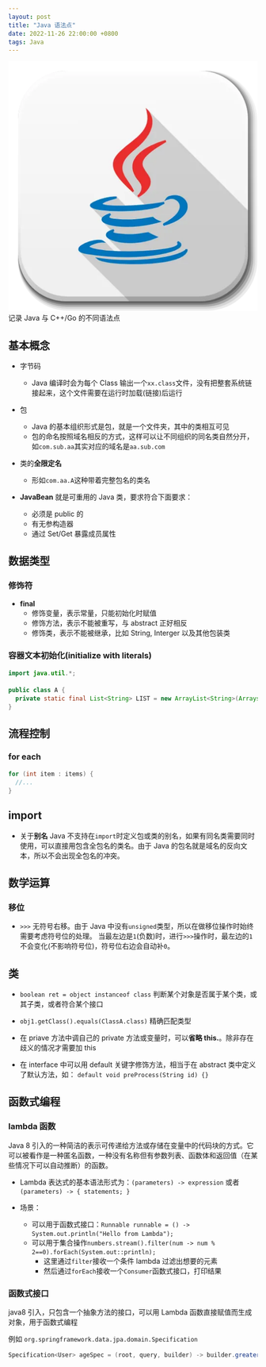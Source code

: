 ```yaml
---
layout: post
title: "Java 语法点"
date: 2022-11-26 22:00:00 +0800
tags: Java
---
```


![Java](/assets/images/2022-11-26-Java_Syntax_1.webp)
记录 Java 与 C++/Go 的不同语法点

## 基本概念

- 字节码

  - Java 编译时会为每个 Class 输出一个`xx.class`文件，没有把整套系统链接起来，这个文件需要在运行时加载(链接)后运行

- 包

  - Java 的基本组织形式是包，就是一个文件夹，其中的类相互可见
  - 包的命名按照域名相反的方式，这样可以让不同组织的同名类自然分开，如`com.sub.aa`其实对应的域名是`aa.sub.com`

- 类的**全限定名**

  - 形如`com.aa.A`这种带着完整包名的类名

- **JavaBean**
  就是可重用的 Java 类，要求符合下面要求：
  - 必须是 public 的
  - 有无参构造器
  - 通过 Set/Get 暴露成员属性

## 数据类型

### 修饰符

- **final**
  - 修饰变量，表示常量，只能初始化时赋值
  - 修饰方法，表示不能被重写，与 abstract 正好相反
  - 修饰类，表示不能被继承，比如 String, Interger 以及其他包装类

### 容器文本初始化(initialize with literals)

```java
import java.util.*;

public class A {
  private static final List<String> LIST = new ArrayList<String>(Arrays.asList("1", "2", "3"));
}
```

## 流程控制

### for each

```java
for (int item : items) {
  //...
}
```

## import

- 关于**别名**
  Java 不支持在`import`时定义包或类的别名，如果有同名类需要同时使用，可以直接用包含全包名的类名。由于 Java 的包名就是域名的反向文本，所以不会出现全包名的冲突。

## 数学运算

### 移位

- `>>>`
  无符号右移。由于 Java 中没有`unsigned`类型，所以在做移位操作时始终需要考虑符号位的处理。
  当最左边是`1`(负数)时，进行`>>>`操作时，最左边的`1`不会变化(不影响符号位)，符号位右边会自动补`0`。

## 类

- `boolean ret = object instanceof class`
  判断某个对象是否属于某个类，或其子类，或者符合某个接口

- `obj1.getClass().equals(ClassA.class)`
  精确匹配类型

- 在 priave 方法中调自己的 private 方法或变量时，可以**省略 this.**。除非存在歧义的情况才需要加 this

- 在 interface 中可以用 default 关键字修饰方法，相当于在 abstract 类中定义了默认方法，如：
  `default void preProcess(String id) {}`

## 函数式编程

### lambda 函数

Java 8 引入的一种简洁的表示可传递给方法或存储在变量中的代码块的方式。它可以被看作是一种匿名函数，一种没有名称但有参数列表、函数体和返回值（在某些情况下可以自动推断）的函数。

- Lambda 表达式的基本语法形式为：`(parameters) -> expression` 或者`(parameters) -> { statements; }`

- 场景：
  - 可以用于函数式接口：`Runnable runnable = () -> System.out.println("Hello from Lambda");`
  - 可以用于集合操作`numbers.stream().filter(num -> num % 2==0).forEach(System.out::println);`
    - 这里通过`filter`接收一个条件 lambda 过滤出想要的元素
    - 然后通过`forEach`接收一个`Consumer`函数式接口，打印结果

### 函数式接口

java8 引入，只包含一个抽象方法的接口，可以用 Lambda 函数直接赋值而生成对象，用于函数式编程

例如 `org.springframework.data.jpa.domain.Specification`

```java
Specification<User> ageSpec = (root, query, builder) -> builder.greaterThan(root.get("age"), 30);
```
